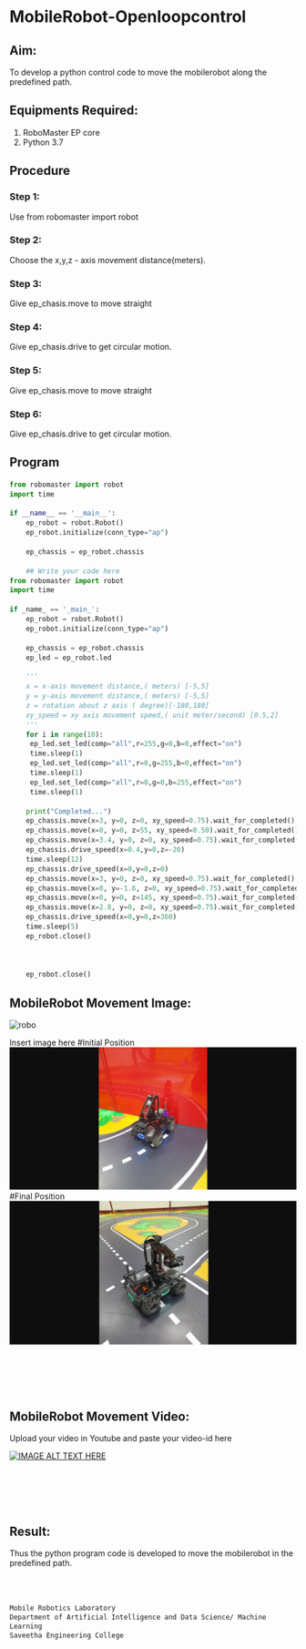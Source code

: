 # MobileRobot-Openloopcontrol
## Aim:

To develop a python control code to move the mobilerobot along the predefined path.

## Equipments Required:
1. RoboMaster EP core
2. Python 3.7

## Procedure

### Step 1:
Use from robomaster import robot


### Step 2:
Choose the x,y,z - axis movement distance(meters).



### Step 3:
Give ep_chasis.move to move straight




### Step 4:
Give ep_chasis.drive to get circular motion.


### Step 5:
Give ep_chasis.move to move straight

### Step 6:
Give ep_chasis.drive to get circular motion.

## Program
```python
from robomaster import robot
import time

if __name__ == '__main__':
    ep_robot = robot.Robot()
    ep_robot.initialize(conn_type="ap")

    ep_chassis = ep_robot.chassis

    ## Write your code here
from robomaster import robot
import time

if _name_ == '_main_':
    ep_robot = robot.Robot()
    ep_robot.initialize(conn_type="ap")

    ep_chassis = ep_robot.chassis
    ep_led = ep_robot.led

    '''
    x = x-axis movement distance,( meters) [-5,5]
    y = y-axis movement distance,( meters) [-5,5]
    z = rotation about z axis ( degree)[-180,180]
    xy_speed = xy axis movement speed,( unit meter/second) [0.5,2]
    '''
    for i in range(10):
     ep_led.set_led(comp="all",r=255,g=0,b=0,effect="on")   
     time.sleep(1)
     ep_led.set_led(comp="all",r=0,g=255,b=0,effect="on")
     time.sleep(1)
     ep_led.set_led(comp="all",r=0,g=0,b=255,effect="on")
     time.sleep(1)        
    
    print("Completed...")
    ep_chassis.move(x=3, y=0, z=0, xy_speed=0.75).wait_for_completed()
    ep_chassis.move(x=0, y=0, z=55, xy_speed=0.50).wait_for_completed()
    ep_chassis.move(x=3.4, y=0, z=0, xy_speed=0.75).wait_for_completed()
    ep_chassis.drive_speed(x=0.4,y=0,z=-20)
    time.sleep(12)
    ep_chassis.drive_speed(x=0,y=0,z=0)
    ep_chassis.move(x=3, y=0, z=0, xy_speed=0.75).wait_for_completed()
    ep_chassis.move(x=0, y=-1.6, z=0, xy_speed=0.75).wait_for_completed()
    ep_chassis.move(x=0, y=0, z=145, xy_speed=0.75).wait_for_completed()
    ep_chassis.move(x=2.8, y=0, z=0, xy_speed=0.75).wait_for_completed()
    ep_chassis.drive_speed(x=0,y=0,z=360)
    time.sleep(5)
    ep_robot.close()


    
    ep_robot.close()
```

## MobileRobot Movement Image:

![robo](./img/robomaster.png)

Insert image here
#Initial Position
![robo](./img/initial.png)
#Final Position
![robo](./img/final.png)

<br/>
<br/>
<br/>
<br/>

## MobileRobot Movement Video:

Upload your video in Youtube and paste your video-id here

[![IMAGE ALT TEXT HERE](https://img.youtube.com/vi/YOUTUBE_VIDEO_ID_HERE/0.jpg)](https://www.youtube.com/watch?v=YOUTUBE_VIDEO_ID_HERE)

<br/>
<br/>
<br/>
<br/>

## Result:
Thus the python program code is developed to move the mobilerobot in the predefined path.


<br/>
<br/>

```
Mobile Robotics Laboratory
Department of Artificial Intelligence and Data Science/ Machine Learning
Saveetha Engineering College
```
